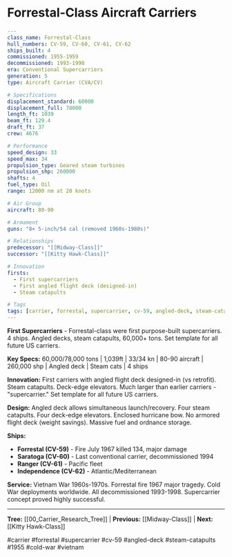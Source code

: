 # Forrestal-Class Aircraft Carriers

```yaml
---
class_name: Forrestal-Class
hull_numbers: CV-59, CV-60, CV-61, CV-62
ships_built: 4
commissioned: 1955-1959
decommissioned: 1993-1998
era: Conventional Supercarriers
generation: 5
type: Aircraft Carrier (CVA/CV)

# Specifications
displacement_standard: 60000
displacement_full: 78000
length_ft: 1039
beam_ft: 129.4
draft_ft: 37
crew: 4676

# Performance
speed_design: 33
speed_max: 34
propulsion_type: Geared steam turbines
propulsion_shp: 260000
shafts: 4
fuel_type: Oil
range: 12000 nm at 20 knots

# Air Group
aircraft: 80-90

# Armament
guns: "8× 5-inch/54 cal (removed 1960s-1980s)"

# Relationships
predecessor: "[[Midway-Class]]"
successor: "[[Kitty Hawk-Class]]"

# Innovation
firsts:
  - First supercarriers
  - First angled flight deck (designed-in)
  - Steam catapults

# Tags
tags: [carrier, forrestal, supercarrier, cv-59, angled-deck, steam-catapults, 1955, cold-war, vietnam]
---
```

**First Supercarriers** - Forrestal-class were first purpose-built supercarriers. 4 ships. Angled decks, steam catapults, 60,000+ tons. Set template for all future US carriers.

**Key Specs:** 60,000/78,000 tons | 1,039ft | 33/34 kn | 80-90 aircraft | 260,000 shp | Angled deck | Steam cats | 4 ships

**Innovation:** First carriers with angled flight deck designed-in (vs retrofit). Steam catapults. Deck-edge elevators. Much larger than earlier carriers - "supercarrier." Set template for all future US carriers.

**Design:** Angled deck allows simultaneous launch/recovery. Four steam catapults. Four deck-edge elevators. Enclosed hurricane bow. No armored flight deck (weight savings). Massive fuel and ordnance storage.

**Ships:**
- **Forrestal (CV-59)** - Fire July 1967 killed 134, major damage
- **Saratoga (CV-60)** - Last conventional carrier, decommissioned 1994
- **Ranger (CV-61)** - Pacific fleet
- **Independence (CV-62)** - Atlantic/Mediterranean

**Service:** Vietnam War 1960s-1970s. Forrestal fire 1967 major tragedy. Cold War deployments worldwide. All decommissioned 1993-1998. Supercarrier concept proved highly successful.

---
**Tree:** [[00_Carrier_Research_Tree]] | **Previous:** [[Midway-Class]] | **Next:** [[Kitty Hawk-Class]]

#carrier #forrestal #supercarrier #cv-59 #angled-deck #steam-catapults #1955 #cold-war #vietnam
